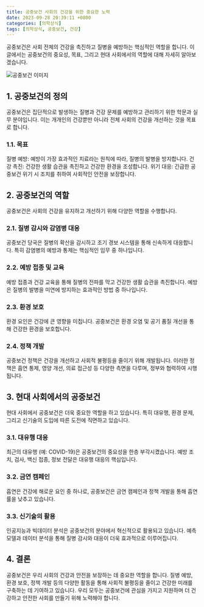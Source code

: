 ```yaml
---
title: 공중보건 사회의 건강을 위한 중요한 노력
date: 2023-09-28 20:39:11 +0800
categories: [의학상식]
tags: [의학상식, 공중보건, 건강]
---
```


공중보건은 사회 전체의 건강을 촉진하고 질병을 예방하는 핵심적인 역할을 합니다. 이 글에서는 공중보건의 중요성, 목표, 그리고 현대 사회에서의 역할에 대해 자세히 알아보겠습니다.

![공중보건 이미지](https://source.unsplash.com/1600x900/?public-health)

## 1. 공중보건의 정의
공중보건은 집단적으로 발생하는 질병과 건강 문제를 예방하고 관리하기 위한 학문과 실무 분야입니다. 이는 개개인의 건강뿐만 아니라 전체 사회의 건강을 개선하는 것을 목표로 합니다.

### 1.1. 목표
질병 예방: 예방이 가장 효과적인 치료라는 원칙에 따라, 질병의 발병을 방지합니다.
건강 촉진: 건강한 생활 습관을 촉진하고 건강한 환경을 조성합니다.
위기 대응: 긴급한 공중보건 위기 시 조치를 취하여 사회적인 안전을 보장합니다.
## 2. 공중보건의 역할
공중보건은 사회의 건강을 유지하고 개선하기 위해 다양한 역할을 수행합니다.

### 2.1. 질병 감시와 감염병 대응
공중보건 당국은 질병의 확산을 감시하고 조기 경보 시스템을 통해 신속하게 대응합니다. 특히 감염병의 예방과 통제는 핵심적인 임무 중 하나입니다.

### 2.2. 예방 접종 및 교육
예방 접종과 건강 교육을 통해 질병의 전파를 막고 건강한 생활 습관을 촉진합니다. 예방은 질병의 발병을 미연에 방지하는 효과적인 방법 중 하나입니다.

### 2.3. 환경 보호
환경 요인은 건강에 큰 영향을 미칩니다. 공중보건은 환경 오염 및 공기 품질 개선을 통해 건강한 환경을 보호합니다.

### 2.4. 정책 개발
공중보건 정책은 건강을 개선하고 사회적 불평등을 줄이기 위해 개발됩니다. 이러한 정책은 흡연 통제, 영양 개선, 의료 접근성 등 다양한 측면을 다루며, 정부와 협력하여 시행됩니다.

## 3. 현대 사회에서의 공중보건
현대 사회에서 공중보건은 더욱 중요한 역할을 하고 있습니다. 특히 대유행, 환경 문제, 그리고 신기술의 도입에 따른 도전에 직면하고 있습니다.

### 3.1. 대유행 대응
최근의 대유행 (예: COVID-19)은 공중보건의 중요성을 한층 부각시켰습니다. 예방 조치, 검사, 백신 접종, 정보 전달은 대유행 대응의 핵심입니다.

### 3.2. 금연 캠페인
흡연은 건강에 해로운 요인 중 하나로, 공중보건은 금연 캠페인과 정책 개발을 통해 흡연률을 낮추고 있습니다.

### 3.3. 신기술의 활용
인공지능과 빅데이터 분석은 공중보건의 분야에서 혁신적으로 활용되고 있습니다. 예측 모델과 데이터 분석을 통해 질병 감시와 대응이 더욱 효과적으로 이루어집니다.

## 4. 결론
공중보건은 우리 사회의 건강과 안전을 보장하는 데 중요한 역할을 합니다. 질병 예방, 환경 보호, 정책 개발 등의 다양한 활동을 통해 사회적 불평등을 줄이고 건강한 미래를 구축하는 데 기여하고 있습니다. 우리 모두는 공중보건에 관심을 가지고 지원하며 더 건강하고 안전한 사회를 만들기 위해 노력해야 합니다.


